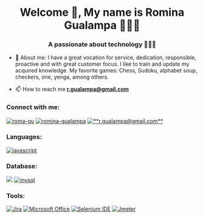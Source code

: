 <h1 align="center">Welcome 👋, My name is Romina Gualampa 🙋🏻‍♀️ </h1>
<h3 align="center"> A passionate about technology 👩🏻‍💻</h3>


- 👩 About me: I have a great vocation for service, dedication, responsible, proactive and with great customer focus. I like to train and update my acquired knowledge. My favorite games:
Chess, Sudoku, alphabet soup, checkers, one, yenga, among others.

- 📫 How to reach me **r.gualampa@gmail.com**

<h3 align="left">Connect with me:</h3>
<p align="left">
<a href="https://github.com/roma-gu" target="blank"><img align="center" src="https://img.shields.io/badge/GitHub-100000?style=for-the-badge&logo=github&logoColor=white" alt="roma-gu"/></a>
<a href="https://linkedin.com/in/romina-gualampa" target="blank"><img align="center" src="https://img.shields.io/badge/LinkedIn-0077B5?style=for-the-badge&logo=linkedin&logoColor=white" alt="romina-gualampa"/></a>
<a href="mailto:r.gualampa@gmail.com" target="blank"><img align="center" src="https://img.shields.io/badge/Gmail-D14836?style=for-the-badge&logo=gmail&logoColor=white" alt="**r.gualampa@gmail.com**"/></a>

</p>

<h3 align="left">Languages:</h3>
<p align="left">
  <a href="https://developer.mozilla.org/en-US/docs/Web/JavaScript" target="_blank"><img src="https://img.shields.io/badge/-Javascript-yellow" alt="javascript"/></a>
  
</p>

<h3 align="left">Database:</h3>
<p align="left">
  <a href="https://www.microsoft.com/es-es/sql-server/sql-server-2019" target="_blank"> <img src="https://img.shields.io/badge/BD-SQL%20Server-blue"/></a>
  <a href="https://www.mysql.com/" target="_blank"><img src="https://img.shields.io/badge/BD-MYSQL-orange" alt="mysql"/></a>
 

</p>

<h3 align="left">Tools:</h3>
<p align="left">
  <a href="https://www.atlassian.com/es/software/jira" target="_blank"><img src="https://img.shields.io/badge/-Jira-blueviolet" alt="Jira"/></a>
  <a href="https://www.microsoft.com/es-es/microsoft-365/free-office-online-for-the-web" target="_blank"><img src="https://img.shields.io/badge/-Microsoft%20office-blue" alt="Microsoft Office"/></a>
  <a href="https://www.selenium.dev/selenium-ide/" target="_blank"><img src="https://img.shields.io/badge/WEB-Selenium%20IDE-brightgreen" alt="Selenium IDE"/></a>
  <a href="https://jmeter.apache.org/" target="_blank"><img src="https://img.shields.io/badge/WEB-Jmeter-yellow" alt="Jmeter"/></a>
